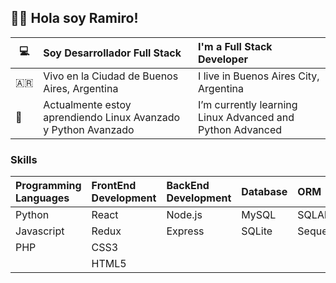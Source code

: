 ## :man_beard: Hola soy Ramiro!

|:computer:|Soy Desarrollador Full Stack|I'm a Full Stack Developer|
|---|:---|:---|
|:argentina:|Vivo en la Ciudad de Buenos Aires, Argentina|I live in Buenos Aires City, Argentina|
|:open_book:|Actualmente estoy aprendiendo Linux Avanzado y Python Avanzado |I’m currently learning Linux Advanced and Python Advanced|

### Skills

|Programming Languages|FrontEnd Development|BackEnd Development|Database|ORM|Devops|BaaS|Framework|Design|Software|
|:---|:---|:---|:---|:---|:---|:---|:---|:---|:---|
|Python|React|Node.js|MySQL|SQLAlchemy|Docker|Heroku|Django|Figma|Postman|
|Javascript|Redux|Express|SQLite|Sequelize|Bash||Symfony|CorelDraw|Git|
|PHP|CSS3||||||Laravel|Rhinoceros|Trello|
||HTML5||||||Flask||VS Code|



